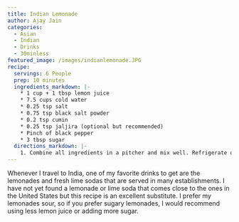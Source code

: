 ```yaml
---
title: Indian Lemonade
author: Ajay Jain
categories:
  - Asian
  - Indian
  - Drinks
  - 30minless
featured_image: /images/indianlemonade.JPG
recipe:
  servings: 6 People
  prep: 10 minutes
  ingredients_markdown: |-
    * 1 cup + 1 tbsp lemon juice
    * 7.5 cups cold water
    * 0.25 tsp salt
    * 0.75 tsp black salt powder
    * 0.2 tsp cumin
    * 0.25 tsp jaljira (optional but recommended)
    * Pinch of black pepper
    * 3 tbsp sugar
  directions_markdown: |-
    1. Combine all ingredients in a pitcher and mix well. Refrigerate or serve over ice cubes.
---
```

Whenever I travel to India, one of my favorite drinks to get are the lemonades and fresh lime sodas that are served in many establishments. I have not yet found a lemonade or lime soda that comes close to the ones in the United States but this recipe is an excellent substitute. I prefer my lemonades sour, so if you prefer sugary lemonades, I would recommend using less lemon juice or adding more sugar.

